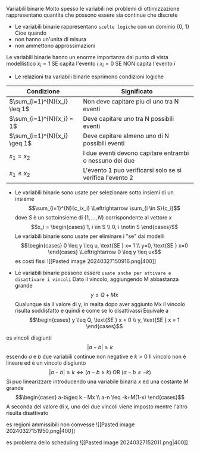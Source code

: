 Variabili binarie
Molto spesso le variabili nei problemi di ottimizzazione rappresentano quantita che possono essere sia continue che discrete

- Le variabili binarie rappresentano `scelte logiche` con un dominio {0, 1}
Cioe quando
- non hanno un'unita di misura 
- non ammettono approssimazioni

Le variabili binarie hanno un enorme importanza dal punto di vista modellistico
$x_i = 1$ SE capita l'evento $i$
$x_i = 0$ SE NON capita l'evento $i$

- Le relazioni tra variabili binarie esprimono condizioni logiche

| Condizione                   | Significato                                               |
| ---------------------------- | --------------------------------------------------------- |
| $\sum_{i=1}^{N}{x_i} \leq 1$ | Non deve capitare piu di uno tra N eventi                 |
| $\sum_{i=1}^{N}{x_i} = 1$    | Deve capitare uno tra N possibili eventi                  |
| $\sum_{i=1}^{N}{x_i} \geq 1$ | Deve capitare almeno uno di N possibili eventi            |
| $x_1=x_2$                    | I due eventi devono capitare entrambi o nessuno dei due   |
| $x_1 \leq x_2$               | L'evento 1 puo verificarsi solo se si verifica l'evento 2 |
- Le variabili binarie sono usate per selezionare sotto insiemi di un insieme
$$\sum_{i=1}^{N}{c_ix_i} \Leftrightarrow \sum_{i \in S}{c_i}$$
dove $S$ è un sottoinsieme di {$1, ..., N$} corrispondente al vettore $x$
$$x_i = \begin{cases} 1, i \in S \\ 0, i \notin S \end{cases}$$
Le variabili binarie sono usate per eliminare i "se" dai modelli
$$\begin{cases} 0 \leq y \leq u, \text{SE } x= 1 \\ y=0, \text{SE } x=0 \end{cases} \Leftrightarrow 0 \leq y  \leq ux$$
es costi fissi
![[Pasted image 20240327150916.png|400]]

- Le variabili binarie possono essere `usate anche per attivare e disattivare i vincoli`
Dato il vincolo, aggiungendo M abbastanza grande
$$y \leq Q + Mx$$
Qualunque sia il valore di y, in realta dopo aver aggiunto Mx il vincolo risulta soddisfatto e quindi è come se lo disattivassi
Equivale a 
$$\begin{cases} y \leq Q, \text{SE } x = 0 \\ y, \text{SE } x = 1 \end{cases}$$

es vincoli disgiunti
$$|a-b|\geq k$$
essendo $a$ e $b$ due variabili continue non negative e $k >0$
Il vincolo non è lineare ed è un vincolo disgiunto
$$|a-b|\geq k \Leftrightarrow (a-b \geq k) \text{ OR } (a-b  \leq -k)$$
Si puo linearizzare introducendo una variabile binaria $x$ ed una costante $M$ grande
$$\begin{cases} a-b\geq k - Mx \\ a-n \leq -k+M(1-x) \end{cases}$$
A seconda del valore di x, uno dei due vincoli viene imposto mentre l'altro risulta disattivato

es regioni ammissibili non convesse 
![[Pasted image 20240327151950.png|400]]

es problema dello scheduling
![[Pasted image 20240327152011.png|400]]

